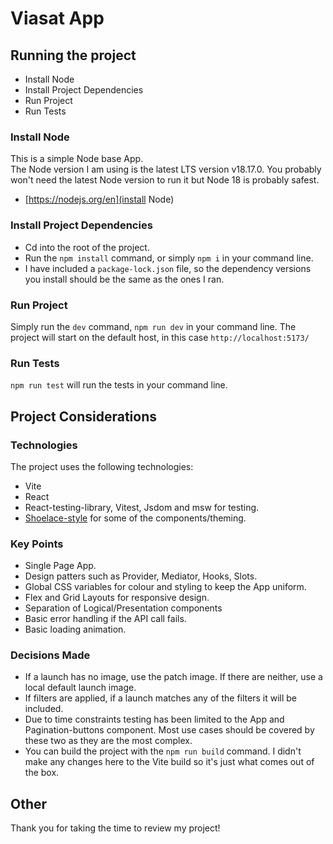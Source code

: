 # Viasat App

## Running the project

- Install Node
- Install Project Dependencies
- Run Project
- Run Tests

### Install Node

This is a simple Node base App.  
The Node version I am using is the latest LTS version v18.17.0. You probably won't need the latest Node version to run it but Node 18 is probably safest.

- [https://nodejs.org/en](install Node)

### Install Project Dependencies

- Cd into the root of the project.
- Run the `npm install` command, or simply `npm i` in your command line.
- I have included a `package-lock.json` file, so the dependency versions you install should be the same as the ones I ran.

### Run Project

Simply run the `dev` command, `npm run dev` in your command line. The project will start on the default host, in this case `http://localhost:5173/`

### Run Tests

`npm run test` will run the tests in your command line.

## Project Considerations

### Technologies

The project uses the following technologies:

- Vite
- React
- React-testing-library, Vitest, Jsdom and msw for testing.
- [Shoelace-style](https://shoelace.style/) for some of the components/theming.

### Key Points

- Single Page App.
- Design patters such as Provider, Mediator, Hooks, Slots.
- Global CSS variables for colour and styling to keep the App uniform.
- Flex and Grid Layouts for responsive design.
- Separation of Logical/Presentation components
- Basic error handling if the API call fails.
- Basic loading animation.

### Decisions Made

- If a launch has no image, use the patch image. If there are neither, use a local default launch image.
- If filters are applied, if a launch matches any of the filters it will be included.
- Due to time constraints testing has been limited to the App and Pagination-buttons component. Most use cases should be covered by these two as they are the most complex.
- You can build the project with the `npm run build` command. I didn't make any changes here to the Vite build so it's just what comes out of the box.

## Other

Thank you for taking the time to review my project!
